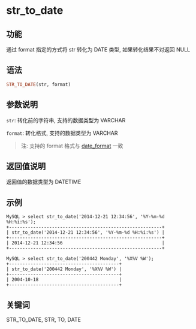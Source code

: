 # str_to_date

## 功能

通过 format 指定的方式将 str 转化为 DATE 类型, 如果转化结果不对返回 NULL

## 语法

```Haskell
STR_TO_DATE(str, format)
```

## 参数说明

`str`: 转化前的字符串, 支持的数据类型为 VARCHAR

`format`: 转化格式, 支持的数据类型为 VARCHAR

>注: 支持的 format 格式与 [date_format](../date-time-functions/date_format.md) 一致

## 返回值说明

返回值的数据类型为 DATETIME

## 示例

```Plain Text
MySQL > select str_to_date('2014-12-21 12:34:56', '%Y-%m-%d %H:%i:%s');
+---------------------------------------------------------+
| str_to_date('2014-12-21 12:34:56', '%Y-%m-%d %H:%i:%s') |
+---------------------------------------------------------+
| 2014-12-21 12:34:56                                     |
+---------------------------------------------------------+

MySQL > select str_to_date('200442 Monday', '%X%V %W');
+-----------------------------------------+
| str_to_date('200442 Monday', '%X%V %W') |
+-----------------------------------------+
| 2004-10-18                              |
+-----------------------------------------+
```

## 关键词

STR_TO_DATE, STR, TO, DATE
